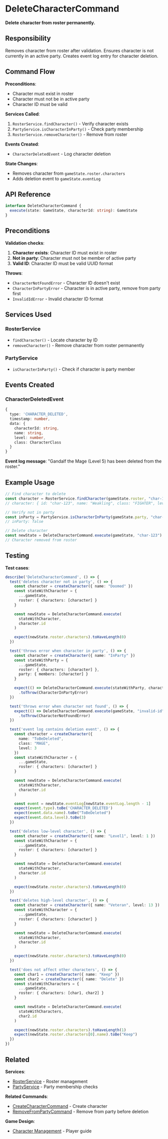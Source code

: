 # DeleteCharacterCommand

**Delete character from roster permanently.**

## Responsibility

Removes character from roster after validation. Ensures character is not currently in an active party. Creates event log entry for character deletion.

## Command Flow

**Preconditions**:
- Character must exist in roster
- Character must not be in active party
- Character ID must be valid

**Services Called**:
1. `RosterService.findCharacter()` - Verify character exists
2. `PartyService.isCharacterInParty()` - Check party membership
3. `RosterService.removeCharacter()` - Remove from roster

**Events Created**:
- `CharacterDeletedEvent` - Log character deletion

**State Changes**:
- Removes character from `gameState.roster.characters`
- Adds deletion event to `gameState.eventLog`

## API Reference

```typescript
interface DeleteCharacterCommand {
  execute(state: GameState, characterId: string): GameState
}
```

## Preconditions

**Validation checks**:
1. **Character exists**: Character ID must exist in roster
2. **Not in party**: Character must not be member of active party
3. **Valid ID**: Character ID must be valid UUID format

**Throws**:
- `CharacterNotFoundError` - Character ID doesn't exist
- `CharacterInPartyError` - Character is in active party, remove from party first
- `InvalidIdError` - Invalid character ID format

## Services Used

### RosterService
- `findCharacter()` - Locate character by ID
- `removeCharacter()` - Remove character from roster permanently

### PartyService
- `isCharacterInParty()` - Check if character is party member

## Events Created

### CharacterDeletedEvent
```typescript
{
  type: 'CHARACTER_DELETED',
  timestamp: number,
  data: {
    characterId: string,
    name: string,
    level: number,
    class: CharacterClass
  }
}
```

**Event log message**: "Gandalf the Mage (Level 5) has been deleted from the roster."

## Example Usage

```typescript
// Find character to delete
const character = RosterService.findCharacter(gameState.roster, "char-123")
// character: { id: "char-123", name: "Weakling", class: "FIGHTER", level: 1 }

// Verify not in party
const inParty = PartyService.isCharacterInParty(gameState.party, "char-123")
// inParty: false

// Delete character
const newState = DeleteCharacterCommand.execute(gameState, "char-123")
// Character removed from roster
```

## Testing

**Test cases**:

```typescript
describe('DeleteCharacterCommand', () => {
  test('deletes character not in party', () => {
    const character = createCharacter({ name: "Doomed" })
    const stateWithCharacter = {
      ...gameState,
      roster: { characters: [character] }
    }

    const newState = DeleteCharacterCommand.execute(
      stateWithCharacter,
      character.id
    )

    expect(newState.roster.characters).toHaveLength(0)
  })

  test('throws error when character in party', () => {
    const character = createCharacter({ name: "InParty" })
    const stateWithParty = {
      ...gameState,
      roster: { characters: [character] },
      party: { members: [character] }
    }

    expect(() => DeleteCharacterCommand.execute(stateWithParty, character.id))
      .toThrow(CharacterInPartyError)
  })

  test('throws error when character not found', () => {
    expect(() => DeleteCharacterCommand.execute(gameState, "invalid-id"))
      .toThrow(CharacterNotFoundError)
  })

  test('event log contains deletion event', () => {
    const character = createCharacter({
      name: "ToBeDeleted",
      class: "MAGE",
      level: 3
    })
    const stateWithCharacter = {
      ...gameState,
      roster: { characters: [character] }
    }

    const newState = DeleteCharacterCommand.execute(
      stateWithCharacter,
      character.id
    )

    const event = newState.eventLog[newState.eventLog.length - 1]
    expect(event.type).toBe('CHARACTER_DELETED')
    expect(event.data.name).toBe("ToBeDeleted")
    expect(event.data.level).toBe(3)
  })

  test('deletes low-level character', () => {
    const character = createCharacter({ name: "Level1", level: 1 })
    const stateWithCharacter = {
      ...gameState,
      roster: { characters: [character] }
    }

    const newState = DeleteCharacterCommand.execute(
      stateWithCharacter,
      character.id
    )

    expect(newState.roster.characters).toHaveLength(0)
  })

  test('deletes high-level character', () => {
    const character = createCharacter({ name: "Veteran", level: 13 })
    const stateWithCharacter = {
      ...gameState,
      roster: { characters: [character] }
    }

    const newState = DeleteCharacterCommand.execute(
      stateWithCharacter,
      character.id
    )

    expect(newState.roster.characters).toHaveLength(0)
  })

  test('does not affect other characters', () => {
    const char1 = createCharacter({ name: "Keep" })
    const char2 = createCharacter({ name: "Delete" })
    const stateWithCharacters = {
      ...gameState,
      roster: { characters: [char1, char2] }
    }

    const newState = DeleteCharacterCommand.execute(
      stateWithCharacters,
      char2.id
    )

    expect(newState.roster.characters).toHaveLength(1)
    expect(newState.roster.characters[0].name).toBe("Keep")
  })
})
```

## Related

**Services**:
- [RosterService](../services/RosterService.md) - Roster management
- [PartyService](../services/PartyService.md) - Party membership checks

**Related Commands**:
- [CreateCharacterCommand](./CreateCharacterCommand.md) - Create character
- [RemoveFromPartyCommand](../tavern/RemoveFromPartyCommand.md) - Remove from party before deletion

**Game Design**:
- [Character Management](../game-design/03-character-management.md) - Player guide
